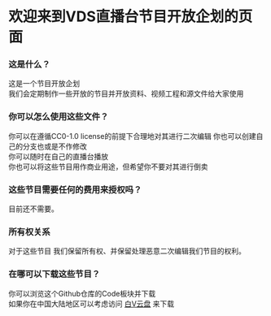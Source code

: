 # 欢迎来到VDS直播台节目开放企划的页面
### 这是什么？
这是一个节目开放企划<br>
我们会定期制作一些开放的节目并开放资料、视频工程和源文件给大家使用
### 你可以怎么使用这些文件？
你可以在遵循CC0-1.0 license的前提下合理地对其进行二次编辑 你也可以创建自己的分支也或是不作修改<br>
你可以随时在自己的直播台播放<br>
你也可以将这些节目用作商业用途，但希望你不要对其进行倒卖<br>
### 这些节目需要任何的费用来授权吗？
目前还不需要。
### 所有权关系
对于这些节目 我们保留所有权、并保留处理恶意二次编辑我们节目的权利。
### 在哪可以下载这些节目？
你可以浏览这个Github仓库的Code板块并下载<br>
如果你在中国大陆地区可以考虑访问 [白V云盘](http://cloud.baivideo.site:5212/s/KqI9) 来下载
